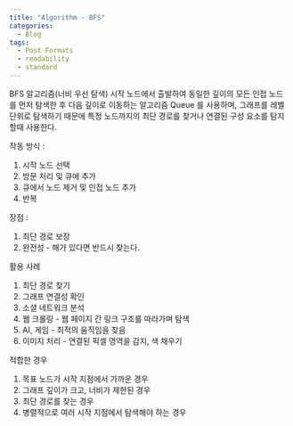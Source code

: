```yaml
---
title: "Algorithm - BFS"
categories:
  - Blog
tags:
  - Post Formats
  - readability
  - standard
---
```


BFS 알고리즘(너비 우선 탐색) 
  시작 노드에서 출발하여 동일한 깊이의 모든 인접 노드를 먼저 탐색한 후 다음 깊이로 이동하는 알고리즘
  Queue 를 사용하며, 그래프를 레벨 단위로 탐색하기 때문에 특정 노드까지의 최단 경로를 찾거나 연결된 구성 요소를 탐지할때 사용한다.

작동 방식 :
  1. 시작 노드 선택
  2. 방문 처리 및 큐에 추가
  3. 큐에서 노드 제거 및 인접 노드 추가
  4. 반복

장점 :
  1. 최단 경로 보장
  2. 완전성 - 해가 있다면 반드시 찾는다.

활용 사례
  1. 최단 경로 찾기
  2. 그래프 연결성 확인
  3. 소셜 네트워크 분석
  4. 웹 크롤링 - 웹 페이지 간 링크 구조를 따라가며 탐색
  5. AI, 게임 - 최적의 움직임을 찾음
  6. 이미지 처리 - 연결된 픽셀 영역을 감지, 색 채우기

적합한 경우
  1. 목표 노드가 시작 지점에서 가까운 경우
  2. 그래프 깊이가 크고, 너비가 제한된 경우
  3. 최단 경로를 찾는 경우
  4. 병렬적으로 여러 시작 지점에서 탐색해야 하는 경우


